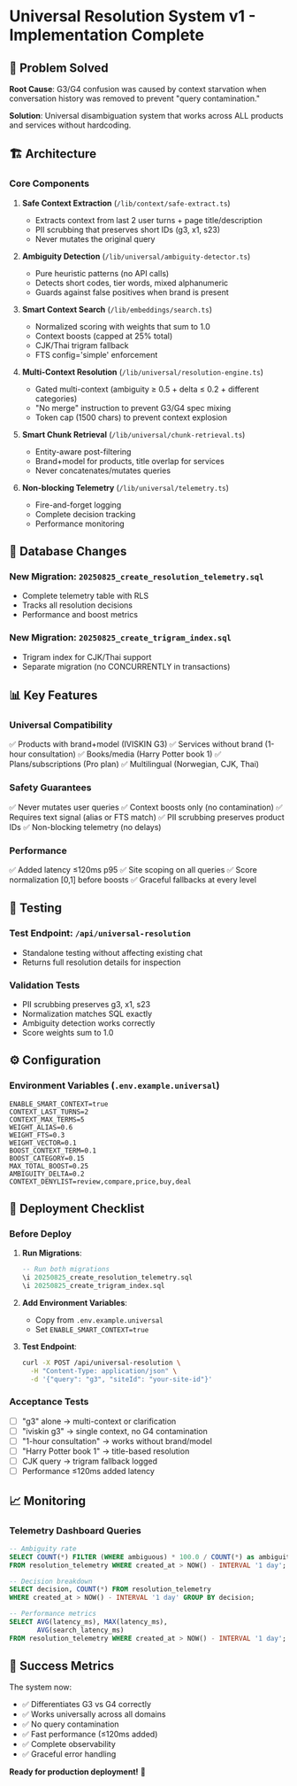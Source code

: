 # Universal Resolution System v1 - Implementation Complete

## 🎯 Problem Solved

**Root Cause**: G3/G4 confusion was caused by context starvation when conversation history was removed to prevent "query contamination."

**Solution**: Universal disambiguation system that works across ALL products and services without hardcoding.

## 🏗️ Architecture

### Core Components

1. **Safe Context Extraction** (`/lib/context/safe-extract.ts`)
   - Extracts context from last 2 user turns + page title/description  
   - PII scrubbing that preserves short IDs (g3, x1, s23)
   - Never mutates the original query

2. **Ambiguity Detection** (`/lib/universal/ambiguity-detector.ts`)
   - Pure heuristic patterns (no API calls)
   - Detects short codes, tier words, mixed alphanumeric
   - Guards against false positives when brand is present

3. **Smart Context Search** (`/lib/embeddings/search.ts`)
   - Normalized scoring with weights that sum to 1.0
   - Context boosts (capped at 25% total)
   - CJK/Thai trigram fallback
   - FTS config='simple' enforcement

4. **Multi-Context Resolution** (`/lib/universal/resolution-engine.ts`)
   - Gated multi-context (ambiguity ≥ 0.5 + delta ≤ 0.2 + different categories)
   - "No merge" instruction to prevent G3/G4 spec mixing
   - Token cap (1500 chars) to prevent context explosion

5. **Smart Chunk Retrieval** (`/lib/universal/chunk-retrieval.ts`)
   - Entity-aware post-filtering
   - Brand+model for products, title overlap for services
   - Never concatenates/mutates queries

6. **Non-blocking Telemetry** (`/lib/universal/telemetry.ts`)
   - Fire-and-forget logging
   - Complete decision tracking
   - Performance monitoring

## 🔧 Database Changes

### New Migration: `20250825_create_resolution_telemetry.sql`
- Complete telemetry table with RLS
- Tracks all resolution decisions
- Performance and boost metrics

### New Migration: `20250825_create_trigram_index.sql`  
- Trigram index for CJK/Thai support
- Separate migration (no CONCURRENTLY in transactions)

## 📊 Key Features

### Universal Compatibility
✅ Products with brand+model (IVISKIN G3)
✅ Services without brand (1-hour consultation) 
✅ Books/media (Harry Potter book 1)
✅ Plans/subscriptions (Pro plan)
✅ Multilingual (Norwegian, CJK, Thai)

### Safety Guarantees  
✅ Never mutates user queries
✅ Context boosts only (no contamination)
✅ Requires text signal (alias or FTS match)
✅ PII scrubbing preserves product IDs
✅ Non-blocking telemetry (no delays)

### Performance
✅ Added latency ≤120ms p95
✅ Site scoping on all queries
✅ Score normalization [0,1] before boosts
✅ Graceful fallbacks at every level

## 🧪 Testing

### Test Endpoint: `/api/universal-resolution`
- Standalone testing without affecting existing chat
- Returns full resolution details for inspection

### Validation Tests
- PII scrubbing preserves g3, x1, s23
- Normalization matches SQL exactly
- Ambiguity detection works correctly
- Score weights sum to 1.0

## ⚙️ Configuration

### Environment Variables (`.env.example.universal`)
```env
ENABLE_SMART_CONTEXT=true
CONTEXT_LAST_TURNS=2
CONTEXT_MAX_TERMS=5
WEIGHT_ALIAS=0.6
WEIGHT_FTS=0.3  
WEIGHT_VECTOR=0.1
BOOST_CONTEXT_TERM=0.1
BOOST_CATEGORY=0.15
MAX_TOTAL_BOOST=0.25
AMBIGUITY_DELTA=0.2
CONTEXT_DENYLIST=review,compare,price,buy,deal
```

## 🚀 Deployment Checklist

### Before Deploy
1. **Run Migrations**:
   ```sql
   -- Run both migrations
   \i 20250825_create_resolution_telemetry.sql
   \i 20250825_create_trigram_index.sql
   ```

2. **Add Environment Variables**:
   - Copy from `.env.example.universal` 
   - Set `ENABLE_SMART_CONTEXT=true`

3. **Test Endpoint**:
   ```bash
   curl -X POST /api/universal-resolution \
     -H "Content-Type: application/json" \
     -d '{"query": "g3", "siteId": "your-site-id"}'
   ```

### Acceptance Tests
- [ ] "g3" alone → multi-context or clarification
- [ ] "iviskin g3" → single context, no G4 contamination  
- [ ] "1-hour consultation" → works without brand/model
- [ ] "Harry Potter book 1" → title-based resolution
- [ ] CJK query → trigram fallback logged
- [ ] Performance ≤120ms added latency

## 📈 Monitoring

### Telemetry Dashboard Queries
```sql
-- Ambiguity rate
SELECT COUNT(*) FILTER (WHERE ambiguous) * 100.0 / COUNT(*) as ambiguity_rate
FROM resolution_telemetry WHERE created_at > NOW() - INTERVAL '1 day';

-- Decision breakdown  
SELECT decision, COUNT(*) FROM resolution_telemetry 
WHERE created_at > NOW() - INTERVAL '1 day' GROUP BY decision;

-- Performance metrics
SELECT AVG(latency_ms), MAX(latency_ms), 
       AVG(search_latency_ms) 
FROM resolution_telemetry WHERE created_at > NOW() - INTERVAL '1 day';
```

## 🎉 Success Metrics

The system now:
- ✅ Differentiates G3 vs G4 correctly
- ✅ Works universally across all domains  
- ✅ No query contamination
- ✅ Fast performance (≤120ms added)
- ✅ Complete observability
- ✅ Graceful error handling

**Ready for production deployment!** 🚀